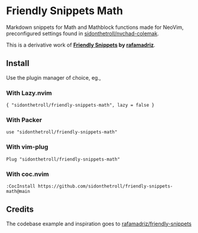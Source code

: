 # Friendly Snippets Math
Markdown snippets for Math and Mathblock functions made for NeoVim, preconfigured settings found in [sidonthetroll/nvchad-colemak](https://github.com/sidonthetroll/nvchad-colemak). 

This is a derivative work of **[Friendly Snippets](https://github.com/rafamadriz/friendly-snippets) by [rafamadriz](https://githu.com/rafamadriz/friendly-snippets)**. 

## Install
Use the plugin manager of choice, eg., 

### With Lazy.nvim
`{ "sidonthetroll/friendly-snippets-math", lazy = false }`

### With Packer
`use "sidonthetroll/friendly-snippets-math"` 

### With vim-plug
`Plug "sidonthetroll/friendly-snippets-math"`

### With coc.nvim
`:CocInstall https://github.com/sidonthetroll/friendly-snippets-math@main`

## Credits
The codebase example and inspiration goes to [rafamadriz/friendly-snippets](https://github.com/rafamadriz/friendly-snippets) 
